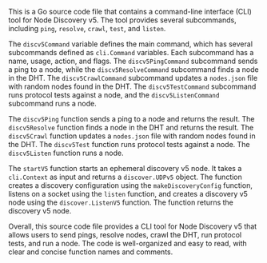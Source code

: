 This is a Go source code file that contains a command-line interface (CLI) tool for Node Discovery v5. The tool provides several subcommands, including `ping`, `resolve`, `crawl`, `test`, and `listen`. 

The `discv5Command` variable defines the main command, which has several subcommands defined as `cli.Command` variables. Each subcommand has a name, usage, action, and flags. The `discv5PingCommand` subcommand sends a ping to a node, while the `discv5ResolveCommand` subcommand finds a node in the DHT. The `discv5CrawlCommand` subcommand updates a `nodes.json` file with random nodes found in the DHT. The `discv5TestCommand` subcommand runs protocol tests against a node, and the `discv5ListenCommand` subcommand runs a node.

The `discv5Ping` function sends a ping to a node and returns the result. The `discv5Resolve` function finds a node in the DHT and returns the result. The `discv5Crawl` function updates a `nodes.json` file with random nodes found in the DHT. The `discv5Test` function runs protocol tests against a node. The `discv5Listen` function runs a node.

The `startV5` function starts an ephemeral discovery v5 node. It takes a `cli.Context` as input and returns a `discover.UDPv5` object. The function creates a discovery configuration using the `makeDiscoveryConfig` function, listens on a socket using the `listen` function, and creates a discovery v5 node using the `discover.ListenV5` function. The function returns the discovery v5 node.

Overall, this source code file provides a CLI tool for Node Discovery v5 that allows users to send pings, resolve nodes, crawl the DHT, run protocol tests, and run a node. The code is well-organized and easy to read, with clear and concise function names and comments.